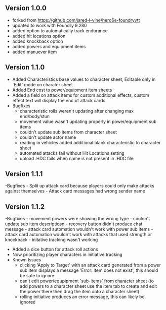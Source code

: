 ## Version 1.0.0
- forked from https://github.com/jared-l-vine/hero6e-foundryvtt
- updated to work with Foundry 9.280
- added option to automatically track endurance
- added hit locations option
- added knockback option
- added powers and equipment items
- added manuever item

## Version 1.1.0
- Added Characteristics base values to character sheet, Editable only in 'Edit' mode on charater sheet
- Added End cost to power/equipment item sheets
- Added a field on attack items for custom additional effects, custom effect text will display the end of attack cards
- Bugfixes
    - characteristic rolls weren't updating after changing max end/body/stun
    - movement value wasn't updating properly in power/equipment sub items
    - couldn't update sub items from character sheet
    - couldn't update actor name
    - reading in vehicles added additional blank characteristic to character sheet
    - automated attacks fail without Hit Locations setting
    - upload .HDC fails when name is not present in .HDC file

## Version 1.1.1
-Bugfixes
    - Split up attack card because players could only make attacks against themselves
    - Attack card messages had wrong sender name

## Version 1.1.2
-Bugfixes
    - movement powers were showing the wrong type
    - couldn't update sub item descriptiosn
    - recovery button didn't produce chat message
    - attack card automation wouldn't work with power sub items
    - attack card automation wouldn't work with attacks that used strength or knockback
    - initative tracking wasn't working
- Added a dice button for attack roll actions
- Now prioritizing player characters in initiative tracking
- Known Issues
    - clicking 'Apply to Target' with an attack card generated from a power sub item displays a message
        'Error: Item does not exist', this should be safe to ignore
    - can't edit power/equpipment 'sub-items' from character sheet (to add powers to a character sheet use the item tab
        to create and edit the power there then drag the item onto a character sheet)
    - rolling initiative produces an error message, this can likely be ignored